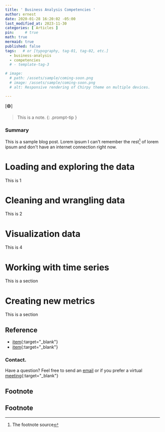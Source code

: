 ```yaml
---
title: ' Business Analysis Competencies '
author: ernest
date: 2020-01-28 16:20:02 -05:00
last_modified_at: 2023-11-30
categories: [ Articles ]
pin:     # true
math: true
mermaid: true
published: false
tags:   # or [typography, tag-01, tag-02, etc.]
  - business-analysis
  - competencies
  # - template-tag-3

# image: 
  # path: /assets/sample/coming-soon.png
  # image: /assets/sample/coming-soon.png
  # alt: Responsive rendering of Chirpy theme on multiple devices.

---
```


[🟣] 





<!-- 

Business competencies refer to the specific skills, knowledge, and abilities that individuals or organizations possess to effectively operate and succeed in the business environment. These competencies can vary depending on the industry, role, and organizational goals, but some common business competencies include:

1. **Strategic Thinking**: 
The ability to analyze complex situations, anticipate future trends, and develop long-term plans and strategies to achieve organizational goals.

2. **Leadership**: 
The ability to inspire, motivate, and guide individuals or teams toward achieving shared objectives. Effective leadership involves qualities such as vision, communication, decision-making, and emotional intelligence.

3. **Financial Management**: 
The ability to manage financial resources effectively, including budgeting, financial analysis, cash flow management, and risk assessment. Financial competency is crucial for making informed business decisions and ensuring the financial health of the organization.

4. **Marketing and Sales**: 
The ability to identify target markets, develop marketing strategies, and promote products or services to customers. Sales competencies include prospecting, negotiation, relationship building, and closing deals.

5. **Customer Service**: 
The ability to understand customer needs, address inquiries or concerns, and deliver exceptional service to build customer loyalty and satisfaction.

6. **Operations Management**: 
The ability to oversee and optimize business operations, including production, supply chain management, logistics, and quality control, to ensure efficiency and productivity.

7. **Innovation and Creativity**: 
The ability to generate new ideas, products, or processes and adapt to changing market conditions. Innovation competencies include problem-solving, creativity, adaptability, and a willingness to take risks.

8. **Communication Skills**: 
The ability to effectively communicate ideas, information, and feedback to internal and external stakeholders through various channels such as verbal communication, written communication, presentations, and interpersonal skills.

9. **Analytical Skills**: 
The ability to gather, interpret, and analyze data to make informed decisions and solve complex problems. Analytical competencies include quantitative analysis, critical thinking, data interpretation, and research skills.

10. **Project Management**: 
The ability to plan, organize, execute, and control projects to achieve specific objectives within constraints such as time, budget, and resources.

11. **Teamwork and Collaboration**: 
The ability to work effectively with others toward common goals, including collaboration, conflict resolution, delegation, and building positive working relationships.

12. **Ethical and Legal Compliance**: 
The ability to adhere to ethical standards and legal requirements in business practices, including integrity, honesty, transparency, and compliance with laws and regulations.

These are just a few examples of the many competencies that are essential for success in the business world. Developing and honing these competencies can help individuals and organizations thrive in today's competitive and dynamic business environment.



Business analysis competencies refer to the specific skills, knowledge, and abilities required for professionals who specialize in analyzing business processes, identifying needs, and proposing solutions to achieve organizational objectives. Here are some key competencies for business analysis:

1. **Problem-Solving Skills**: 
Business analysts need strong problem-solving abilities to identify issues, analyze root causes, and develop innovative solutions to address business challenges.

2. **Analytical Skills**: 
Business analysts must be proficient in analyzing data, gathering requirements, and synthesizing complex information to make informed decisions and recommendations.

3. **Communication Skills**: 
Effective communication is essential for business analysts to interact with stakeholders, facilitate meetings, document requirements, and convey complex concepts in a clear and concise manner.

4. **Stakeholder Management**: 
Business analysts need to build and maintain positive relationships with stakeholders at various levels of the organization, including executives, managers, end-users, and IT professionals.

5. **Requirements Elicitation and Management**: 
Business analysts must be skilled in eliciting and documenting business requirements from stakeholders, managing changes to requirements, and ensuring alignment between business needs and project deliverables.

6. **Business Process Modeling**: 
Business analysts should have expertise in modeling current and future state business processes using techniques such as process mapping, workflow diagrams, and swimlane diagrams to identify areas for improvement.

7. **Critical Thinking**: 
Business analysts need strong critical thinking skills to evaluate information, assess risks, and make decisions that support business objectives and project success.

8. **Domain Knowledge**: 
Business analysts should have a deep understanding of the industry, business domain, and organizational context in which they operate to effectively analyze business needs and propose relevant solutions.

9. **IT Proficiency**: 
While not always required, business analysts often need a basic understanding of information technology concepts, systems, and tools to collaborate effectively with IT teams and ensure the feasibility of proposed solutions.

10. **Facilitation Skills**: 
Business analysts should be skilled facilitators capable of leading workshops, interviews, and focus groups to gather requirements, resolve conflicts, and foster collaboration among stakeholders.

11. **Change Management**: 
Business analysts should understand change management principles and practices to anticipate and address resistance to change, support stakeholders through transitions, and ensure successful implementation of proposed solutions.

12. **Documentation and Reporting**: 
Business analysts must be proficient in documenting requirements, decisions, and project progress using tools such as requirements documents, business cases, and status reports to communicate effectively with stakeholders and project teams.

By developing and leveraging these competencies, business analysts can add value to organizations by identifying opportunities for improvement, driving change initiatives, and facilitating the successful delivery of projects and solutions that meet business needs.


 --> 



> This is a note.
{: .prompt-tip }


### Summary


This is a sample blog post. Lorem ipsum I can't remember the rest[^1] of lorem ipsum and don't have an internet connection right now. 


# Loading and exploring the data

  This is 1

# Cleaning and wrangling data

  This is 2

# Visualization data
  
  This is 4


# Working with time series

  This is a section

# Creating new metrics

  This is a section














## Reference

  - [item]( link ){:target="_blank"}
  - [item]( link ){:target="_blank"}







### Contact. 

Have a question? Feel free to send an [email](mailto:s.ernest@gmx.us) or if you prefer a virtual [meeting]( https://calendly.com/s-earnest/15min ){:target="_blank"}






## Footnote

[^1]: The footnote source



## Footnote

[^1]: The footnote source


